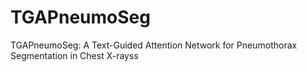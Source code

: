 # TGAPneumoSeg
TGAPneumoSeg: A Text-Guided Attention Network for Pneumothorax Segmentation in Chest X-rayss
